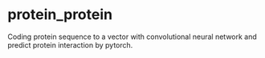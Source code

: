 # protein_protein
Coding protein sequence to a vector with convolutional neural network and predict protein interaction by pytorch.
